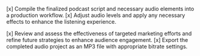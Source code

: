 [x] Compile the finalized podcast script and necessary audio elements into a production workflow.
[x] Adjust audio levels and apply any necessary effects to enhance the listening experience.


[x] Review and assess the effectiveness of targeted marketing efforts and refine future strategies to enhance audience engagement.
[x] Export the completed audio project as an MP3 file with appropriate bitrate settings.